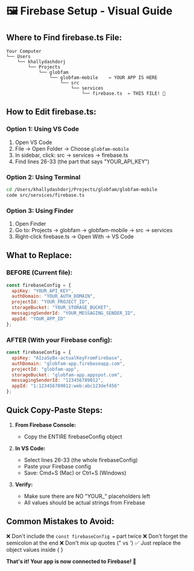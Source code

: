 # 🖼️ Firebase Setup - Visual Guide

## Where to Find firebase.ts File:

```
Your Computer
└── Users
    └── khallydashdorj
        └── Projects
            └── globfam
                └── globfam-mobile    ← YOUR APP IS HERE
                    └── src
                        └── services
                            └── firebase.ts  ← THIS FILE! 🎯
```

## How to Edit firebase.ts:

### Option 1: Using VS Code
1. Open VS Code
2. File → Open Folder → Choose `globfam-mobile`
3. In sidebar, click: src → services → firebase.ts
4. Find lines 26-33 (the part that says "YOUR_API_KEY")

### Option 2: Using Terminal
```bash
cd /Users/khallydashdorj/Projects/globfam/globfam-mobile
code src/services/firebase.ts
```

### Option 3: Using Finder
1. Open Finder
2. Go to: Projects → globfam → globfam-mobile → src → services
3. Right-click firebase.ts → Open With → VS Code

## What to Replace:

### BEFORE (Current file):
```javascript
const firebaseConfig = {
  apiKey: "YOUR_API_KEY",
  authDomain: "YOUR_AUTH_DOMAIN",
  projectId: "YOUR_PROJECT_ID",
  storageBucket: "YOUR_STORAGE_BUCKET",
  messagingSenderId: "YOUR_MESSAGING_SENDER_ID",
  appId: "YOUR_APP_ID"
};
```

### AFTER (With your Firebase config):
```javascript
const firebaseConfig = {
  apiKey: "AIzaSyBx-actualKeyFromFirebase",
  authDomain: "globfam-app.firebaseapp.com",
  projectId: "globfam-app",
  storageBucket: "globfam-app.appspot.com",
  messagingSenderId: "123456789012",
  appId: "1:123456789012:web:abc123def456"
};
```

## Quick Copy-Paste Steps:

1. **From Firebase Console:**
   - Copy the ENTIRE firebaseConfig object

2. **In VS Code:**
   - Select lines 26-33 (the whole firebaseConfig)
   - Paste your Firebase config
   - Save: Cmd+S (Mac) or Ctrl+S (Windows)

3. **Verify:**
   - Make sure there are NO "YOUR_" placeholders left
   - All values should be actual strings from Firebase

## Common Mistakes to Avoid:

❌ Don't include the `const firebaseConfig =` part twice
❌ Don't forget the semicolon at the end
❌ Don't mix up quotes (" vs ')
✅ Just replace the object values inside { }

**That's it! Your app is now connected to Firebase! 🎉**